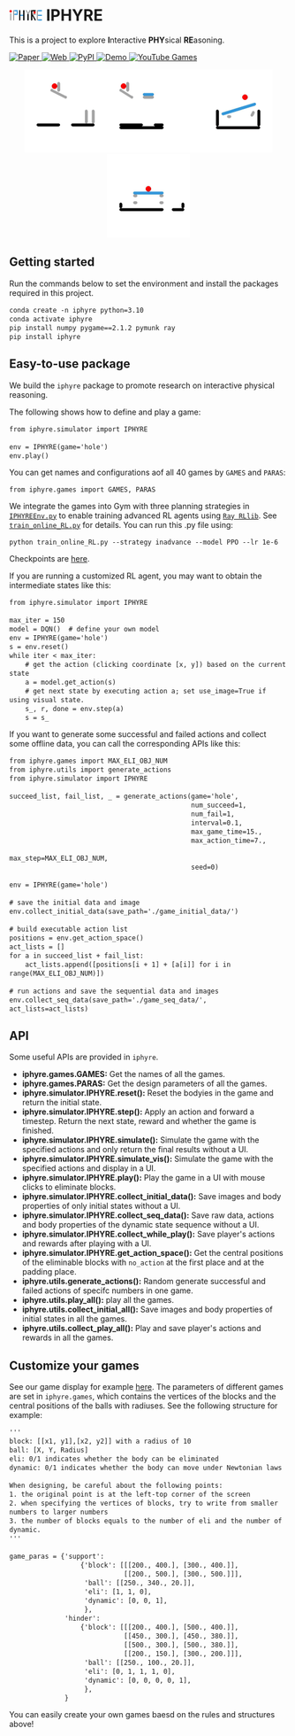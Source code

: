 # <img src="./images/logo.png" width = "60" height = "20"> IPHYRE
This is a project to explore **I**nteractive **PHY**sical **RE**asoning.

<p align="left">
     <a href='https://arxiv.org/abs/2312.03009'>
      <img src='https://img.shields.io/badge/Paper-arXiv-green?style=plastic&logo=arXiv&logoColor=green' alt='Paper'>
    </a>
     <a href='https://lishiqianhugh.github.io/IPHYRE/'>
      <img src='https://img.shields.io/badge/Web-Page-yellow?style=plastic&logo=Google%20chrome&logoColor=yellow' alt='Web'>
    </a>
    <a href='https://pypi.org/project/iphyre/'>
      <img src='https://img.shields.io/pypi/v/iphyre.svg?style=plastic&logo=pypi&logoColor=white' alt='PyPI'>
    </a>
    <a href='https://vimeo.com/793260764/2f77f9d5cb'>
      <img src='https://img.shields.io/badge/Demo-Vimeo-blue?style=plastic&logo=Vimeo&logoColor=blue' alt='Demo'>
    </a>
    <a href='https://www.youtube.com/watch?v=Ko2ZIc9YypY'>
      <img src='https://img.shields.io/badge/Games-YouTube-red?style=plastic&logo=youtube&logoColor=red' alt='YouTube Games'>
    </a>
</p>

<div align="center">
<kbd><img src='images/gifs/hole.0.gif' width="150"></kbd><kbd><img src='images/gifs/fill.0.gif' width="150"></kbd><kbd><img src='images/gifs/seesaw.0.gif' width="150"></kbd><kbd><img src='images/gifs/angle.0.gif' width="150"></kbd>
</div>

## Getting started
Run the commands below to set the environment and install the packages required in this project.
```
conda create -n iphyre python=3.10
conda activate iphyre
pip install numpy pygame==2.1.2 pymunk ray
pip install iphyre
```

## Easy-to-use package
We build the `iphyre` package to promote research on interactive physical reasoning.

The following shows how to define and play a game:
```
from iphyre.simulator import IPHYRE

env = IPHYRE(game='hole')
env.play()
```

You can get names and configurations aof all 40 games by `GAMES` and `PARAS`:
```
from iphyre.games import GAMES, PARAS
```
We integrate the games into Gym with three planning strategies in [`IPHYREEnv.py`](./IPHYREEnv.py) to enable training advanced RL agents using [`Ray RLlib`](https://docs.ray.io/en/latest/rllib/index.html). See [`train_online_RL.py`](./train_online_RL.py) for details. You can run this .py file using:
```
python train_online_RL.py --strategy inadvance --model PPO --lr 1e-6 
```
Checkpoints are [here](https://drive.google.com/file/d/1R_7rCtV_xFJ5-XSp8I--9FxeKyuBfft0/view?usp=sharing).

If you are running a customized RL agent, you may want to obtain the intermediate states like this:
```
from iphyre.simulator import IPHYRE

max_iter = 150
model = DQN()  # define your own model
env = IPHYRE(game='hole')
s = env.reset()
while iter < max_iter:
    # get the action (clicking coordinate [x, y]) based on the current state
    a = model.get_action(s)
    # get next state by executing action a; set use_image=True if using visual state.
    s_, r, done = env.step(a)
    s = s_
```

If you want to generate some successful and failed actions and collect some offline data, you can call the corresponding APIs like this:
```
from iphyre.games import MAX_ELI_OBJ_NUM
from iphyre.utils import generate_actions
from iphyre.simulator import IPHYRE

succeed_list, fail_list, _ = generate_actions(game='hole',
                                              num_succeed=1,
                                              num_fail=1,
                                              interval=0.1,
                                              max_game_time=15.,
                                              max_action_time=7.,
                                              max_step=MAX_ELI_OBJ_NUM,
                                              seed=0)

env = IPHYRE(game='hole')

# save the initial data and image
env.collect_initial_data(save_path='./game_initial_data/')

# build executable action list
positions = env.get_action_space()
act_lists = []
for a in succeed_list + fail_list:
    act_lists.append([positions[i + 1] + [a[i]] for i in range(MAX_ELI_OBJ_NUM)])

# run actions and save the sequential data and images
env.collect_seq_data(save_path='./game_seq_data/', act_lists=act_lists)
```

[//]: # (## Baselines)

[//]: # (We utilize [ray [rllib]]&#40;https://docs.ray.io/en/latest/rllib/index.html&#41; to implement the model-free RL baselines including PPO, A2C, SAC, DQN, and DDPG. We also evaluate model-based [World Model]&#40;https://arxiv.org/pdf/1803.10122.pdf&#41; and offline [Decision Transformer]&#40;https://github.com/kzl/decision-transformer&#41; on our benchmark.)

## API
Some useful APIs are provided in `iphyre`.
* **iphyre.games.GAMES:** Get the names of all the games.
* **iphyre.games.PARAS:** Get the design parameters of all the games.
* **iphyre.simulator.IPHYRE.reset():** Reset the bodyies in the game and return the initial state.
* **iphyre.simulator.IPHYRE.step():** Apply an action and forward a timestep. Return the next state, reward and whether the game is finished.
* **iphyre.simulator.IPHYRE.simulate():** Simulate the game with the specified actions and only return the final results without a UI.
* **iphyre.simulator.IPHYRE.simulate_vis():** Simulate the game with the specified actions and display in a UI.
* **iphyre.simulator.IPHYRE.play():** Play the game in a UI with mouse clicks to eliminate blocks.
* **iphyre.simulator.IPHYRE.collect_initial_data():** Save images and body properties of only initial states without a UI.
* **iphyre.simulator.IPHYRE.collect_seq_data():** Save raw data, actions and body properties of the dynamic state sequence without a UI.
* **iphyre.simulator.IPHYRE.collect_while_play():** Save player's actions and rewards after playing with a UI.
* **iphyre.simulator.IPHYRE.get_action_space():** Get the central positions of the eliminable blocks with `no_action` at the first place and at the padding place.
* **iphyre.utils.generate_actions():** Random generate successful and failed actions of specifc numbers in one game.
* **iphyre.utils.play_all():** play all the games.
* **iphyre.utils.collect_initial_all():** Save images and body properties of initial states in all the games.
* **iphyre.utils.collect_play_all():** Play and save player's actions and rewards in all the games.

## Customize your games
See our game display for example [here](https://lishiqianhugh.github.io/IPHYRE/). The parameters of different games are set in `iphyre.games`, which contains the vertices of the blocks and the central positions of the balls with radiuses. See the following structure for example:
```angular2html
'''
block: [[x1, y1],[x2, y2]] with a radius of 10
ball: [X, Y, Radius]
eli: 0/1 indicates whether the body can be eliminated
dynamic: 0/1 indicates whether the body can move under Newtonian laws

When designing, be careful about the following points:
1. the original point is at the left-top corner of the screen
2. when specifying the vertices of blocks, try to write from smaller numbers to larger numbers
3. the number of blocks equals to the number of eli and the number of dynamic.
'''

game_paras = {'support':
                  {'block': [[[200., 400.], [300., 400.]],
                             [[200., 500.], [300., 500.]]],
                   'ball': [[250., 340., 20.]],
                   'eli': [1, 1, 0],
                   'dynamic': [0, 0, 1],
                   },
              'hinder':
                  {'block': [[[200., 400.], [500., 400.]],
                             [[450., 300.], [450., 380.]],
                             [[500., 300.], [500., 380.]],
                             [[200., 150.], [300., 200.]]],
                   'ball': [[250., 100., 20.]],
                   'eli': [0, 1, 1, 1, 0],
                   'dynamic': [0, 0, 0, 0, 1],
                   },
              }
```
You can easily create your own games baesd on the rules and structures above!

